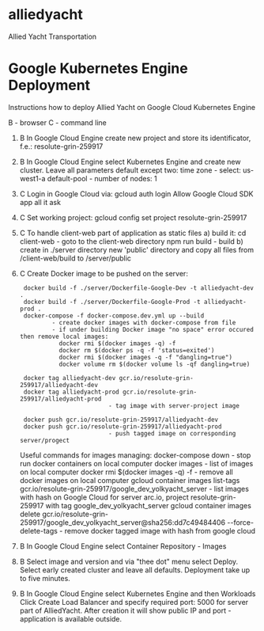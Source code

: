 # alliedyacht
Allied Yacht Transportation


# Google Kubernetes Engine Deployment
Instructions how to deploy Allied Yacht on Google Cloud Kubernetes Engine

B - browser
C - command line

1. B 
   In Google Cloud Engine create new project and store its identificator, f.e.: resolute-grin-259917

2. B
   In Google Cloud Engine select Kubernetes Engine and create new cluster.
   Leave all parameters default except two:
      time zone  - select: us-west1-a
      default-pool - number of nodes: 1

3. C
   Login in Google Cloud via:
      gcloud auth login
   Allow Google Cloud SDK app all it ask

4. C
   Set working project:
        gcloud config set project resolute-grin-259917

5. C
   To handle client-web part of application as static files
      a) build it:
         cd client-web						- goto to the client-web directory
         npm run build						- build
      b) create in ./server directory new 'public' directory and copy all files from /client-web/build to /server/public

6. C
   Create Docker image to be pushed on the server:

        docker build -f ./server/Dockerfile-Google-Dev -t alliedyacht-dev .
        docker build -f ./server/Dockerfile-Google-Prod -t alliedyacht-prod .
        docker-compose -f docker-compose.dev.yml up --build
                - create docker images with docker-compose from file
                - if under building Docker image "no space" error occured then remove local images:
                  docker rmi $(docker images -q) -f
                  docker rm $(docker ps -q -f 'status=exited')
                  docker rmi $(docker images -q -f "dangling=true")
                  docker volume rm $(docker volume ls -qf dangling=true)

        docker tag alliedyacht-dev gcr.io/resolute-grin-259917/alliedyacht-dev
        docker tag alliedyacht-prod gcr.io/resolute-grin-259917/alliedyacht-prod
								- tag image with server-project image

        docker push gcr.io/resolute-grin-259917/alliedyacht-dev
        docker push gcr.io/resolute-grin-259917/alliedyacht-prod
								- push tagged image on corresponding server/progect


   Useful commands for images managing:
        docker-compose down					- stop run docker containers on local computer
        docker images 						- list of images on local computer
        docker rmi $(docker images -q) -f			- remove all docker images on local computer
        gcloud container images list-tags gcr.io/resolute-grin-259917/google_dev_yolkyacht_server
								- list images with hash on Google Cloud for server arc.io, 
								  project resolute-grin-259917 with tag google_dev_yolkyacht_server
        gcloud container images delete gcr.io/resolute-grin-259917/google_dev_yolkyacht_server@sha256:dd7c49484406 --force-delete-tags
								- remove docker tagged image with hash from google cloud

7. B
   In Google Cloud Engine select Container Repository - Images

8. B
   Select image and version and via "thee dot" menu select Deploy.
   Select early created cluster and leave all defaults.
   Deployment take up to five minutes.

9. B
   In Google Cloud Engine select Kubernetes Engine and then Workloads
   Click Create Load Balancer and specify required port: 5000 for server part of AlliedYacht.
   After creation it will show public IP and port - application is available outside.

   